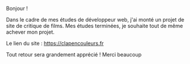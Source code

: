 Bonjour ! 

Dans le cadre de mes études de développeur web, j'ai monté un projet de site de critique de films.
Mes études terminées, je souhaite tout de même achever mon projet. 

Le lien du site : https://clapencouleurs.fr

Tout retour sera grandement apprécié !
Merci beaucoup

